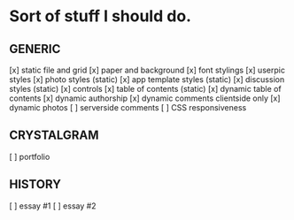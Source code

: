 Sort of stuff I should do.
==========================

GENERIC
-------
[x] static file and grid
[x] paper and background
[x] font stylings
[x] userpic styles
[x] photo styles (static)
[x] app template styles (static)
[x] discussion styles (static)
[x] controls 
[x] table of contents (static)
[x] dynamic table of contents
[x] dynamic authorship
[x] dynamic comments clientside only
[x] dynamic photos
[ ] serverside comments
[ ] CSS responsiveness


CRYSTALGRAM
-----------
[ ] portfolio

HISTORY
-------
[ ] essay #1
[ ] essay #2